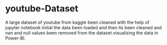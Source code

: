 # youtube-Dataset
A large dataset of youtube from kaggle been cleaned with the help of jupyter notebook initial the data been loaded and then its been cleaned and nan and null values been removed from the dataset.visualizing the data in Power-BI.
